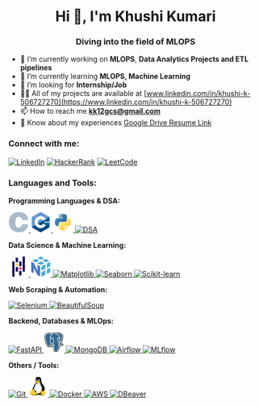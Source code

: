 <h1 align="center">Hi 👋, I'm Khushi Kumari</h1>
<h3 align="center">Diving into the field of MLOPS</h3>

- 🔭 I’m currently working on **MLOPS**, **Data Analytics Projects and ETL pipelines**
- 🌱 I’m currently learning **MLOPS, Machine Learning**
- 🤝 I’m looking for **Internship/Job**
- 👨‍💻 All of my projects are available at [www.linkedin.com/in/khushi-k-506727270](https://www.linkedin.com/in/khushi-k-506727270)
- 📫 How to reach me **kk12gcs@gmail.com**
- 📄 Know about my experiences [Google Drive Resume Link](https://drive.google.com/drive/folders/1PWzeBgwkJW0B6HmT_0O7B-hzJOi-sprT?usp=drive_link)

<h3 align="left">Connect with me:</h3>
<p align="left">
<a href="https://www.linkedin.com/in/khushi-k-506727270" target="blank"><img align="center" src="https://raw.githubusercontent.com/rahuldkjain/github-profile-readme-generator/master/src/images/icons/Social/linked-in-alt.svg" alt="LinkedIn" height="30" width="40" /></a>
<a href="https://www.hackerrank.com/khushi0987" target="blank"><img align="center" src="https://raw.githubusercontent.com/rahuldkjain/github-profile-readme-generator/master/src/images/icons/Social/hackerrank.svg" alt="HackerRank" height="30" width="40" /></a>
<a href="https://leetcode.com/u/zh8rfedkpq/" target="blank"><img align="center" src="https://raw.githubusercontent.com/rahuldkjain/github-profile-readme-generator/master/src/images/icons/Social/leet-code.svg" alt="LeetCode" height="30" width="40" /></a>
</p>

<h3 align="left">Languages and Tools:</h3>

<p align="left"><b>Programming Languages & DSA:</b></p>
<p align="left">
  <a href="https://www.cprogramming.com/" target="_blank" rel="noreferrer">
    <img src="https://raw.githubusercontent.com/devicons/devicon/master/icons/c/c-original.svg" alt="C" width="40" height="40"/>
  </a>
  <a href="https://www.w3schools.com/cpp/" target="_blank" rel="noreferrer">
    <img src="https://raw.githubusercontent.com/devicons/devicon/master/icons/cplusplus/cplusplus-original.svg" alt="C++" width="40" height="40"/>
  </a>
  <a href="https://www.python.org" target="_blank" rel="noreferrer">
    <img src="https://raw.githubusercontent.com/devicons/devicon/master/icons/python/python-original.svg" alt="Python" width="40" height="40"/>
  </a>
  <a href="https://leetcode.com/" target="_blank" rel="noreferrer">
    <img src="https://cdn-icons-png.flaticon.com/512/270/270798.png" alt="DSA" width="40" height="40"/>
  </a>
</p>

<p align="left"><b>Data Science & Machine Learning:</b></p>
<p align="left">
  <a href="https://pandas.pydata.org/" target="_blank" rel="noreferrer">
    <img src="https://raw.githubusercontent.com/devicons/devicon/master/icons/pandas/pandas-original.svg" alt="Pandas" width="40" height="40"/>
  </a>
  <a href="https://numpy.org/" target="_blank" rel="noreferrer">
    <img src="https://raw.githubusercontent.com/devicons/devicon/master/icons/numpy/numpy-original.svg" alt="NumPy" width="40" height="40"/>
  </a>
  <a href="https://matplotlib.org/" target="_blank" rel="noreferrer">
    <img src="https://matplotlib.org/_static/logo2_compressed.svg" alt="Matplotlib" width="40" height="40"/>
  </a>
  <a href="https://seaborn.pydata.org/" target="_blank" rel="noreferrer">
    <img src="https://seaborn.pydata.org/_static/logo-wide-lightbg.svg" alt="Seaborn" width="60" height="30"/>
  </a>
  <a href="https://scikit-learn.org/" target="_blank" rel="noreferrer">
    <img src="https://scikit-learn.org/stable/_static/scikit-learn-logo-small.png" alt="Scikit-learn" width="40" height="40"/>
  </a>
</p>

<p align="left"><b>Web Scraping & Automation:</b></p>
<p align="left">
  <a href="https://www.selenium.dev/" target="_blank" rel="noreferrer">
    <img src="https://www.selenium.dev/images/selenium_logo_square_green.png" alt="Selenium" width="40" height="40"/>
  </a>
  <a href="https://www.crummy.com/software/BeautifulSoup/" target="_blank" rel="noreferrer">
    <img src="https://avatars.githubusercontent.com/u/6471485?s=200&v=4" alt="BeautifulSoup" width="40" height="40"/>
  </a>
</p>

<p align="left"><b>Backend, Databases & MLOps:</b></p>
<p align="left">
  <a href="https://fastapi.tiangolo.com/" target="_blank" rel="noreferrer">
    <img src="https://fastapi.tiangolo.com/img/logo-margin/logo-teal.png" alt="FastAPI" width="40" height="40"/>
  </a>
  <a href="https://www.postgresql.org/" target="_blank" rel="noreferrer">
    <img src="https://raw.githubusercontent.com/devicons/devicon/master/icons/postgresql/postgresql-original.svg" alt="PostgreSQL" width="40" height="40"/>
  </a>
  <a href="https://www.mongodb.com/" target="_blank" rel="noreferrer">
    <img src="https://webassets.mongodb.com/_com_assets/cms/mongodb-logo-rgb-j6w271g1xn.jpg" alt="MongoDB" width="40" height="40"/>
  </a>
  <a href="https://airflow.apache.org/" target="_blank" rel="noreferrer">
    <img src="https://airflow.apache.org/docs/apache-airflow/stable/_images/pin_large.png" alt="Airflow" width="40" height="40"/>
  </a>
  <a href="https://mlflow.org/" target="_blank" rel="noreferrer">
    <img src="https://mlflow.org/docs/latest/_static/MLflow-logo-final-hex.png" alt="MLflow" width="40" height="40"/>
  </a>
</p>

<p align="left"><b>Others / Tools:</b></p>
<p align="left">
  <a href="https://git-scm.com/" target="_blank" rel="noreferrer">
    <img src="https://www.vectorlogo.zone/logos/git-scm/git-scm-icon.svg" alt="Git" width="40" height="40"/>
  </a>
  <a href="https://www.linux.org/" target="_blank" rel="noreferrer">
    <img src="https://raw.githubusercontent.com/devicons/devicon/master/icons/linux/linux-original.svg" alt="Linux" width="40" height="40"/>
  </a>
  <a href="https://www.docker.com/" target="_blank" rel="noreferrer">
    <img src="https://www.vectorlogo.zone/logos/docker/docker-icon.svg" alt="Docker" width="40" height="40"/>
  </a>
  <a href="https://aws.amazon.com/" target="_blank" rel="noreferrer">
    <img src="https://cdn.worldvectorlogo.com/logos/aws-2.svg" alt="AWS" width="40" height="40"/>
  </a>
  <a href="https://dbeaver.io/" target="_blank" rel="noreferrer">
    <img src="https://dbeaver.io/wp-content/uploads/2020/06/cropped-favicon-32x32.png" alt="DBeaver" width="40" height="40"/>
  </a>
</p>

